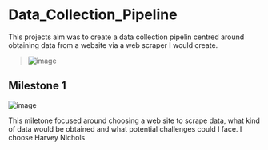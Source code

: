 # Data_Collection_Pipeline
This projects aim was to create a data collection pipelin centred around obtaining data from a website via a web scraper I would create. 

> ![image](https://user-images.githubusercontent.com/105006854/183435800-ce3ef3ca-d146-4612-9c6b-6a46b0a22c76.png)

## Milestone 1
![image](https://user-images.githubusercontent.com/105006854/183435967-c6f27dfb-9c24-498a-967f-e87deb377aee.png)

This miletone focused around choosing a web site to scrape data, what kind of data would be obtained and what potential challenges could I face. I choose 
Harvey Nichols
